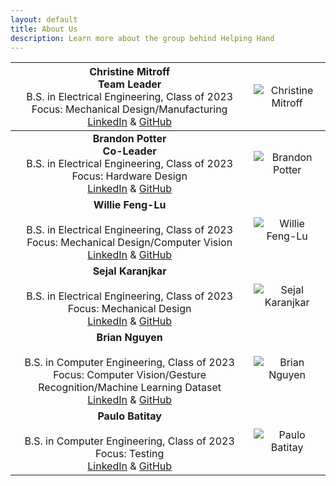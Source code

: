 ```yaml
---
layout: default
title: About Us
description: Learn more about the group behind Helping Hand
---
```

|<span style="font-weight:normal">**Christine Mitroff** <br/> **Team Leader** <br/> B.S. in Electrical Engineering, Class of 2023 <br/> Focus: Mechanical Design/Manufacturing  <br/> [LinkedIn](https://www.linkedin.com/in/christine-mitroff/) & [GitHub](https://github.com)</span>|<span style="font-weight:normal">![Christine Mitroff]({{site.baseurl}}/assets/css/octocat.png) </span> |
|:---------------------------------------------------------------------------------------------------------------------------------------------:|:---------------------------------------------------:|
|**Brandon Potter** <br/> **Co-Leader** <br/> B.S. in Electrical Engineering, Class of 2023 <br/> Focus: Hardware Design <br/> [LinkedIn](https://linkedIn.com)  & [GitHub](https://github.com) | ![Brandon Potter]({{site.baseurl}}/assets/css/Brandon.png) |
|**Willie Feng-Lu** <br/>                 <br/> B.S. in Electrical Engineering, Class of 2023 <br/> Focus: Mechanical Design/Computer Vision <br/> [LinkedIn](https://www.linkedin.com/in/williefl/)  & [GitHub](https://github.com) | ![Willie Feng-Lu]({{site.baseurl}}/assets/css/Willie.jpg) |
|**Sejal Karanjkar** <br/>                 <br/> B.S. in Electrical Engineering, Class of 2023 <br/> Focus: Mechanical Design <br/> [LinkedIn](https://www.linkedin.com/in/sejal-karanjkar/)  & [GitHub](https://github.com) | ![Sejal Karanjkar]({{site.baseurl}}/assets/css/Sejal.jpg) |
|**Brian Nguyen** <br/>                 <br/> B.S. in Computer Engineering, Class of 2023 <br/> Focus: Computer Vision/Gesture Recognition/Machine Learning Dataset <br/> [LinkedIn](https://linkedin.com/in/briandynguyen/)  & [GitHub](https://github.com/Kurazhi) | ![Brian Nguyen]({{site.baseurl}}/assets/css/Brian.jpg) |
|**Paulo Batitay** <br/>                 <br/> B.S. in Computer Engineering, Class of 2023 <br/> Focus: Testing  <br/> [LinkedIn](https://www.linkedin.com/in/paulo-batitay-596a3718b/)  & [GitHub](https://github.com) | ![Paulo Batitay]({{site.baseurl}}/assets/css/octocat.png) |

